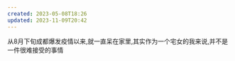 ```yaml
---  
created: 2023-05-08T18:26  
updated: 2023-11-09T20:42  
---  
```

  
从8月下旬成都爆发疫情以来,就一直呆在家里,其实作为一个宅女的我来说,并不是一件很难接受的事情  
  
